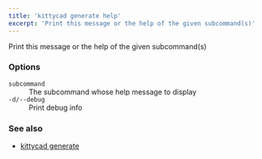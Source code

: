 ```yaml
---
title: 'kittycad generate help'
excerpt: 'Print this message or the help of the given subcommand(s)'
---
```


Print this message or the help of the given subcommand(s)

### Options

<dl class="flags">
   <dt><code>subcommand</code></dt>
   <dd>The subcommand whose help message to display</dd>

   <dt><code>-d/--debug</code></dt>
   <dd>Print debug info</dd>
</dl>

### See also

-   [kittycad generate](./kittycad_generate)
